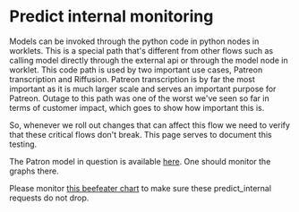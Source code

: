 # Predict internal monitoring

Models can be invoked through the python code in python nodes in worklets. This is a special path 
that's different from other flows such as calling model directly through the external api or
through the model node in worklet. This code path is used by two important use cases, Patreon transcription
and Riffusion. Patreon transcription is by far the most important as it is much larger scale and serves
an important purpose for Patreon. Outage to this path was one of the worst we've seen so far in terms of
customer impact, which goes to show how important this is.

So, whenever we roll out changes that can affect this flow we need to verify that these critical flows don't
break. This page serves to document this testing.

The Patron model in question is available [here](https://app.baseten.co/models/WB5WeRP/versions/w5d6v73). One
should monitor the graphs there.

Please monitor [this beefeater chart](https://grafana.baseten.co/explore?orgId=1&left=%7B%22datasource%22:%22P4169E866C3094E38%22,%22queries%22:%5B%7B%22refId%22:%22A%22,%22expr%22:%22round%28sum%28rate%28http_requests_total%7Bcontainer%3D%5C%22baseten-beefeater%5C%22,%20path%3D%5C%22%2Fmodels%2FWB5WeRP%2Fpredict_internal%5C%22%7D%5B1m%5D%29%29%20by%20%28path%29,%200.001%29%22,%22range%22:true,%22datasource%22:%7B%22type%22:%22prometheus%22,%22uid%22:%22P4169E866C3094E38%22%7D,%22editorMode%22:%22code%22%7D%5D,%22range%22:%7B%22from%22:%22now-1h%22,%22to%22:%22now%22%7D%7D) to make sure these predict_internal requests do not drop.
